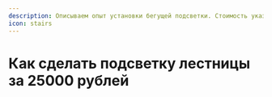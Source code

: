 ```yaml
---
description: Описываем опыт установки бегущей подсветки. Стоимость указана за оборудование.
icon: stairs
---
```


# Как сделать подсветку лестницы за 25000 рублей

